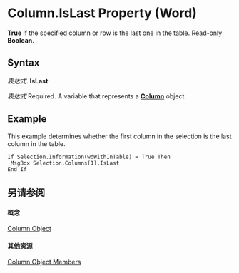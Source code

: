 
# Column.IsLast Property (Word)

 **True** if the specified column or row is the last one in the table. Read-only **Boolean**.


## Syntax

 _表达式_. **IsLast**

 _表达式_ Required. A variable that represents a **[Column](49d68571-2a57-6795-34b9-eb09aeb43043.md)** object.


## Example

This example determines whether the first column in the selection is the last column in the table.


```
If Selection.Information(wdWithInTable) = True Then 
 MsgBox Selection.Columns(1).IsLast 
End If
```


## 另请参阅


#### 概念


[Column Object](49d68571-2a57-6795-34b9-eb09aeb43043.md)
#### 其他资源


[Column Object Members](http://msdn.microsoft.com/library/e8b86d58-eb4b-6d02-7171-f70436a31f4c%28Office.15%29.aspx)
